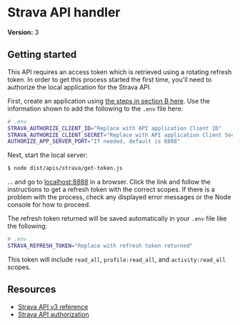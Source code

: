 # Strava API handler

**Version:** 3

## Getting started

This API requires an access token which is retrieved using a rotating refresh token. In order to get this process started the first time, you'll need to authorize the local application for the Strava API.

First, create an application using [the steps in section B here](https://developers.strava.com/docs/getting-started/#account). Use the information shown to add the following to the `.env` file here:

```bash
# .env
STRAVA_AUTHORIZE_CLIENT_ID="Replace with API application Client ID"
STRAVA_AUTHORIZE_CLIENT_SECRET="Replace with API application Client Secret"
AUTHORIZE_APP_SERVER_PORT="If needed, default is 8888"
```

Next, start the local server:

```bash
$ node dist/apis/strava/get-token.js
```

... and go to [localhost:8888](http://localhost:8888) in a browser. Click the link and follow the instructions to get a refresh token with the correct scopes. If there is a problem with the process, check any displayed error messages or the Node console for how to proceed.

The refresh token returned will be saved automatically in your `.env` file like the following:

```bash
# .env
STRAVA_REFRESH_TOKEN="Replace with refresh token returned"
```

This token will include `read_all`, `profile:read_all`, and `activity:read_all` scopes.

## Resources

- [Strava API v3 reference](https://developers.strava.com/docs/reference/)
- [Strava API authorization](https://developers.strava.com/docs/authentication/)
